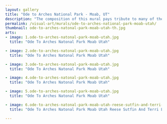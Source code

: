 ```yaml
---
layout: gallery
title: "Ode to Arches National Park - Moab, UT"
description: "The composition of this mural pays tribute to many of the scenic wonders located in Arches National Park."
permalink: /visual-art/murals/ode-to-arches-national-park-moab-utah/
thumbnail: ode-to-arches-natonal-park-moab-utah-th.jpg
arts:
- image: 1.ode-to-arches-natonal-park-moab-utah.jpg
  title: "Ode To Arches Natonal Park Moab Utah"

- image: 2.ode-to-arches-natonal-park-moab-utah.jpg
  title: "Ode To Arches Natonal Park Moab Utah"

- image: 3.ode-to-arches-natonal-park-moab-utah.jpg
  title: "Ode To Arches Natonal Park Moab Utah"

- image: 4.ode-to-arches-natonal-park-moab-utah.jpg
  title: "Ode To Arches Natonal Park Moab Utah"

- image: 5.ode-to-arches-natonal-park-moab-utah.jpg
  title: "Ode To Arches Natonal Park Moab Utah"

- image: 6.ode-to-arches-natonal-park-moab-utah-reese-sutfin-and-terri-lambert-Moab-UtahLambert.jpg
  title: "Ode To Arches Natonal Park Moab Utah Reese Sutfin And Terri Lambert Moab UtahLambert"

---
```

